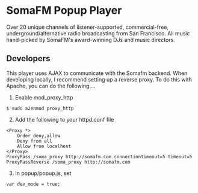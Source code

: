 SomaFM Popup Player
===================

Over 20 unique channels of listener-supported, commercial-free, underground/alternative radio broadcasting from San Francisco. All music hand-picked by SomaFM's award-winning DJs and music directors.

Developers
----------
This player uses AJAX to communicate with the Somafm backend.  When developing locally, I recommend setting up a reverse proxy.  To do this with Apache, you can do the following....

1.  Enable mod_proxy_http
```
$ sudo a2enmod proxy_http
```

2.  Add the following to your httpd.conf file
```
<Proxy *>
    Order deny,allow
    Deny from all
    Allow from localhost
</Proxy>
ProxyPass /soma_proxy http://somafm.com connectiontimeout=5 timeout=5
ProxyPassReverse /soma_proxy http://somafm.com
```

3.  In popup/popup.js, set
```
var dev_mode = true;
```
